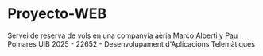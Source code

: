 # Proyecto-WEB
Servei de reserva de vols en una companyia aèria
Marco Alberti y Pau Pomares
UIB 2025 - 22652 - Desenvolupament d'Aplicacions Telemàtiques
